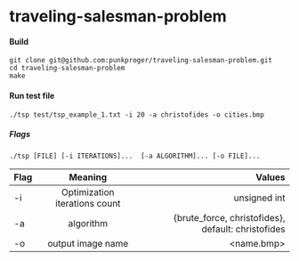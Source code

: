 # traveling-salesman-problem

#### Build
```
git clone git@github.com:punkproger/traveling-salesman-problem.git
cd traveling-salesman-problem
make
```

#### Run test file
```
./tsp test/tsp_example_1.txt -i 20 -a christofides -o cities.bmp
```

##### Flags
`./tsp [FILE] [-i ITERATIONS]...  [-a ALGORITHM]... [-o FILE]...`

| Flag          | Meaning       | Values|
| ------------- |:-------------:| -----:|
| -i            | Optimization iterations count | unsigned int |
| -a            | algorithm |   {brute_force, christofides}, default: christofides |
| -o            | output image name      |    <name.bmp> |
